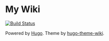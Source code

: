 # My Wiki

[![Build Status](https://travis-ci.org/seisman/wiki.svg?branch=master)](https://travis-ci.org/nicklinyi/wiki)


Powered by [Hugo](https://gohugo.io/).
Theme by [hugo-theme-wiki](http://wiki.seisman.info/).
